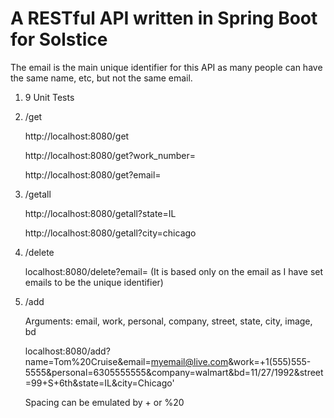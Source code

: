 # A RESTful API written in Spring Boot for Solstice


The email is the main unique identifier for this API as many people can have the same name, etc, but not the same email.

1. 9 Unit Tests
2. /get

   http://localhost:8080/get

   http://localhost:8080/get?work_number=

   http://localhost:8080/get?email=
3. /getall

   http://localhost:8080/getall?state=IL

   http://localhost:8080/getall?city=chicago

3. /delete

   localhost:8080/delete?email= (It is based only on the email as I have set emails to be the unique identifier) 

4. /add

   Arguments: email, work, personal, company, street, state, city, image, bd

   localhost:8080/add?name=Tom%20Cruise&email=myemail@live.com&work=+1(555)555-5555&personal=6305555555&company=walmart&bd=11/27/1992&street=99+S+6th&state=IL&city=Chicago'

   Spacing can be emulated by + or %20
